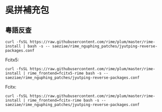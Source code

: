 # 吳拼補充包

## 粵語反查

`curl -fsSL https://raw.githubusercontent.com/rime/plum/master/rime-install | bash -s -- saeziae/rime_nguphing_patches/jyutping-reverse-packages.conf`

Fcitx5:

`curl -fsSL https://raw.githubusercontent.com/rime/plum/master/rime-install | rime_frontend=fcitx5-rime bash -s --  saeziae/rime_nguphing_patches/jyutping-reverse-packages.conf`

Fcitx:

`curl -fsSL https://raw.githubusercontent.com/rime/plum/master/rime-install | rime_frontend=fcitx-rime bash -s -- saeziae/rime_nguphing_patches/jyutping-reverse-packages.conf`